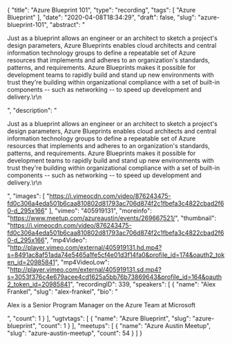 {
  "title": "Azure Blueprint 101",
  "type": "recording",
  "tags": [
    "Azure Blueprint"
  ],
  "date": "2020-04-08T18:34:29",
  "draft": false,
  "slug": "azure-blueprint-101",
  "abstract": "<p>Just as a blueprint allows an engineer or an architect to sketch a project's design parameters, Azure Blueprints enables cloud architects and central information technology groups to define a repeatable set of Azure resources that implements and adheres to an organization's standards, patterns, and requirements. Azure Blueprints makes it possible for development teams to rapidly build and stand up new environments with trust they're building within organizational compliance with a set of built-in components -- such as networking -- to speed up development and delivery.\r\n</p>",
  "description": "<p>Just as a blueprint allows an engineer or an architect to sketch a project's design parameters, Azure Blueprints enables cloud architects and central information technology groups to define a repeatable set of Azure resources that implements and adheres to an organization's standards, patterns, and requirements. Azure Blueprints makes it possible for development teams to rapidly build and stand up new environments with trust they're building within organizational compliance with a set of built-in components -- such as networking -- to speed up development and delivery.\r\n</p>",
  "images": [
    "https://i.vimeocdn.com/video/876243475-fd0c306a4eda501b6caa810802d81793ac706d874f2c1fbefa3c4822cbad2f60-d_295x166"
  ],
  "vimeo": "405919131",
  "moreinfo": "https://www.meetup.com/azureaustin/events/269667521/",
  "thumbnail": "https://i.vimeocdn.com/video/876243475-fd0c306a4eda501b6caa810802d81793ac706d874f2c1fbefa3c4822cbad2f60-d_295x166",
  "mp4Video": "http://player.vimeo.com/external/405919131.hd.mp4?s=8491ac8af51ada74e5465a1fe5cf4e01d3f14fa0&profile_id=174&oauth2_token_id=20985841",
  "mp4VideoLow": "http://player.vimeo.com/external/405919131.sd.mp4?s=3053f376c4e679acee4cd1625a5bb76b73869643&profile_id=164&oauth2_token_id=20985841",
  "recordingID": 339,
  "speakers": [
    {
      "name": "Alex Frankel",
      "slug": "alex-frankel",
      "bio": "<p>Alex is a Senior Program Manager on the Azure Team at Microsoft</p>",
      "count": 1
    }
  ],
  "ugtvtags": [
    {
      "name": "Azure Blueprint",
      "slug": "azure-blueprint",
      "count": 1
    }
  ],
  "meetups": [
    {
      "name": "Azure Austin Meetup",
      "slug": "azure-austin-meetup",
      "count": 54
    }
  ]
}